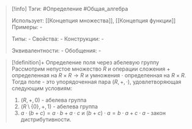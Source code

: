 > [!info]
> Тэги: #Определение #Общая_алгебра 
> 
> Использует: [[Концепция множества]], [[Концепция функции]]
> Примеры: *-*
> 
> Типы: *-*
> Свойства: *-*
> Конструкции: *-*
> 
> Эквивалентности: *-*
> Обобщения: *-*

> [!definition]+ Определение поля через абелевую группу
> Рассмотрим непустое множество $R$ и операции сложения $+$ определенная на $R \times R \rightarrow R$ и умножения $\cdot$ определенная на $R \times R$. Тогда поле - это упорядоченная пара $(R, +, \cdot)$, удовлетворяющая следующим условиям:
> 1. $(R, +, 0)$ - абелева группа
> 2. $(R \setminus \{0\}, +, 1)$ - абелева группа
> 3. $a \cdot (b+c) = a \cdot b + a \cdot c$ и $(b+c) \cdot a = b \cdot a + c \cdot a$ - закон дистрибутивности. 